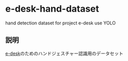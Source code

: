 # e-desk-hand-dataset
hand detection dataset for project e-desk
use YOLO

## 説明
[e-desk](https://github.com/ryusuke-m/e-desk)のためのハンドジェスチャー認識用のデータセット
